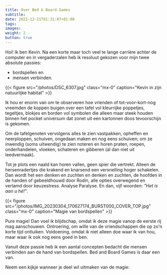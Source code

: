 ```yaml
---
title: Over Bed & Board Games
subtitle:
date: 2022-12-21T01:31:07+01:00
tags:
images:
weight: 2
button: true
---
```


Hoi! Ik ben Kevin. Na een korte maar toch veel te lange carrière achter de computer en in vergaderzalen heb ik resoluut gekozen voor mijn twee absolute passies:

- bordspellen en
- mensen verbinden.

{{< figure src="/photos/DSC_6307.jpg" class="mx-0" caption="Kevin in zijn natuurlijke habitat" >}}

Ik hou er enorm van om te observeren hoe vrienden of tot-voor-kort-nog vreemden de koppen buigen over een tafel vol kleurrijke poppetjes, tegeltjes, blokjes en borden vol symbolen die alleen maar steek houden binnen het pocket universum dat zonet uit een kartonnen doos tevoorschijn is gekomen.

Om de tafelgenoten vervolgens alles te zien vastpakken, opheffen en neerploppen, schuiven, ongedaan maken en nog eens schuiven; om ze inwendig (soms uitwendig) te zien noteren en horen praten, roepen, onderhandelen, vloeken, schateren en gibberen (al dan niet uit leedvermaak).

Tot je plots een naald kan horen vallen, geen spier die vertrekt. Alleen de hersenradertjes die krakend en knarsend een versnelling hoger schakelen. Dan wordt het een denken en zuchten en denken en zuchten, de hoofden in de handen of gebeeldhouwd door Rodin, alle opties overwegend en verlamd door keuzestress. Analyse Paralyse. En dan, vijf woorden: _"Het is aan u hé!"_.

{{< figure src="/photos/IMG_20230304_170627174_BURST000_COVER_TOP.jpg" class="mx-0" caption="Magie van bordspellen" >}}

Pure magie! Dan voel ik blijdschap, omdat ik deze magie vanop de eerste rij mag aanschouwen. Ontroering, om wille van de vriendschappen die op zo'n korte tijd ontluiken. Voldoening, omdat ik niet alleen doe waar ik van hou, maar waar ik ook nog eens goed in ben.

Vanuit deze passie heb ik een aantal concepten bedacht die mensen verbinden aan de hand van bordspellen. Bed and Board Games is daar een van.

Neem een kijkje wanneer je deel wil uitmaken van de magie:
